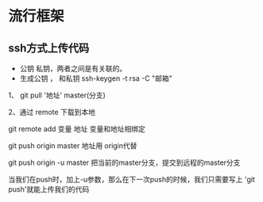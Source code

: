 # 流行框架

## ssh方式上传代码
- 公钥 私钥，两者之间是有关联的。
- 生成公钥 ， 和私钥
	ssh-keygen -t rsa -C "邮箱"



 1、
 git pull '地址'  master(分支)



 2、通过 remote 下载到本地

 git remote add 变量  地址  变量和地址相绑定

 git push origin master  地址用 origin代替

 git push origin -u master 把当前的master分支，提交到远程的master分支

 当我们在push时，加上-u参数，那么在下一次push的时候，我们只需要写上 'git push'就能上传我们的代码





































